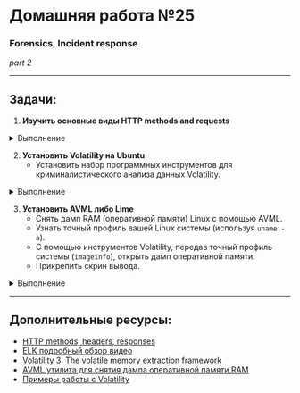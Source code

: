 # Домашняя работа №25
### Forensics, Incident response  
*part 2*

---

## Задачи:

1. **Изучить основные виды HTTP methods and requests**

<details>
  <summary> Выполнение </summary>
  
HTTP methods — это методы запросов, используемые в протоколе HTTP для выполнения операций на сервере.

HTTP методы определяют тип операции, которую клиент хочет выполнить над ресурсом на сервере.

Существует несколько основных методов, каждый из которых служит для определенной цели:

Основные методы:
- **GET**: Запрашивает данные с сервера.
- **POST**: Отправляет данные на сервер для обработки.
- **PUT**: Обновляет данные на сервере.
- **DELETE**: Удаляет данные на сервере.
- **HEAD**: Запрашивает заголовки ресурса без его тела.
- **OPTIONS**: Узнает, какие методы поддерживаются сервером.
- **PATCH**: Частичное обновление данных.

 
Рассмотрим их подробно.


### **1. GET**
Используется для получения данных с сервера. Метод GET **не изменяет данные** на сервере (идемпотентен).

**Характеристики:**
- Данные передаются через URL в строке запроса.
- Безопасный и кэшируемый метод.
- Не используется для передачи чувствительных данных (паролей и т.д.).

**Пример:**
```bash
curl -X GET "http://example.com/api/resource?param1=value1&param2=value2"
```

**Запрос в браузере:**
```
GET /api/resource?param1=value1&param2=value2 HTTP/1.1
Host: example.com
```



### **2. POST**
Используется для отправки данных на сервер. Метод POST **изменяет данные** на сервере (например, добавляет новую запись в базу данных).

**Характеристики:**
- Данные передаются в теле запроса.
- Часто используется для отправки форм и загрузки файлов.
- Не идемпотентен.

**Пример:**
```bash
curl -X POST -H "Content-Type: application/json" -d '{"name": "John", "age": 30}' http://example.com/api/users
```

**Запрос:**
```
POST /api/users HTTP/1.1
Host: example.com
Content-Type: application/json
Content-Length: 27

{"name": "John", "age": 30}
```

---

### **3. PUT**
Используется для обновления данных или их полного замещения. Если ресурс не существует, PUT может его создать.

**Характеристики:**
- Полностью заменяет существующий ресурс.
- Идемпотентен (многократные вызовы имеют один и тот же эффект).

**Пример:**
```bash
curl -X PUT -H "Content-Type: application/json" -d '{"name": "Jane", "age": 25}' http://example.com/api/users/1
```

**Запрос:**
```
PUT /api/users/1 HTTP/1.1
Host: example.com
Content-Type: application/json
Content-Length: 27

{"name": "Jane", "age": 25}
```

---

### **4. DELETE**
Используется для удаления ресурса на сервере.

**Характеристики:**
- Идемпотентен.
- Обычно не возвращает данные (только статус операции).

**Пример:**
```bash
curl -X DELETE http://example.com/api/users/1
```

**Запрос:**
```
DELETE /api/users/1 HTTP/1.1
Host: example.com
```

---

### **5. PATCH**
Используется для частичного обновления данных на сервере (в отличие от PUT, который заменяет весь ресурс).

**Характеристики:**
- Передает только те поля, которые нужно изменить.
- Не идемпотентен.

**Пример:**
```bash
curl -X PATCH -H "Content-Type: application/json" -d '{"age": 26}' http://example.com/api/users/1
```

**Запрос:**
```
PATCH /api/users/1 HTTP/1.1
Host: example.com
Content-Type: application/json
Content-Length: 10

{"age": 26}
```

---

### **6. HEAD**
Идентичен GET, но не возвращает тело ответа, а только заголовки.

**Характеристики:**
- Используется для проверки состояния ресурса.
- Полезен для проверки, существует ли ресурс.

**Пример:**
```bash
curl -X HEAD http://example.com/api/resource
```

**Запрос:**
```
HEAD /api/resource HTTP/1.1
Host: example.com
```

---

### **7. OPTIONS**
Используется для получения информации о поддерживаемых сервером методах и возможностях.

**Характеристики:**
- Ответ включает заголовок `Allow`, содержащий поддерживаемые методы.

**Пример:**
```bash
curl -X OPTIONS http://example.com/api/resource
```

**Запрос:**
```
OPTIONS /api/resource HTTP/1.1
Host: example.com
```

**Ответ:**
```
HTTP/1.1 200 OK
Allow: GET, POST, PUT, DELETE, OPTIONS
```

---

### **8. TRACE**
Используется для диагностики сетевых проблем. Возвращает полный путь запроса от клиента к серверу.

**Пример:**
```bash
curl -X TRACE http://example.com/api/resource
```

> **Внимание:** TRACE редко используется в целях безопасности, так как может возвращать конфиденциальную информацию.

---

### **HTTP Status Codes**
Важные статусы ответов, которые нужно знать:
- **2xx (Успех):**
  - 200 OK: Запрос выполнен успешно.
  - 201 Created: Ресурс создан (например, после POST).
- **3xx (Редиректы):**
  - 301 Moved Permanently: Ресурс перемещен на другой URL.
- **4xx (Ошибки клиента):**
  - 400 Bad Request: Неверный запрос.
  - 401 Unauthorized: Требуется аутентификация.
  - 404 Not Found: Ресурс не найден.
- **5xx (Ошибки сервера):**
  - 500 Internal Server Error: Общая ошибка сервера.

---

### **Практическая часть**

Для тестирования можно развернуть простой сервер (например, с использованием Python):
```bash
python3 -m http.server 8080
```

Затем отправлять запросы с помощью **curl**, **Postman**, или в браузере, и изучать ответы.

</details>

2. **Установить Volatility на Ubuntu**
    - Установить набор программных инструментов для криминалистического анализа данных Volatility.

<details>
  <summary> Выполнение </summary>
  
В процессе

</details>

3. **Установить AVML либо Lime**
    - Снять дамп RAM (оперативной памяти) Linux с помощью AVML.  
    - Узнать точный профиль вашей Linux системы (используя `uname -a`).  
    - С помощью инструментов Volatility, передав точный профиль системы (`imageinfo`), открыть дамп оперативной памяти.  
    - Прикрепить скрин вывода.

<details>
  <summary> Выполнение </summary>
  
В процессе

</details>

---

## Дополнительные ресурсы:

- [HTTP methods, headers, responses](https://developer.mozilla.org/en-US/docs/Web/HTTP/Methods)
- [ELK подробный обзор видео](https://www.youtube.com/watch?v=syjTFmLY2T4)
- [Volatility 3: The volatile memory extraction framework](https://github.com/volatilityfoundation/volatility3)
- [AVML утилита для снятия дампа оперативной памяти RAM](https://github.com/microsoft/avml)
- [Примеры работы с Volatility](https://docs.google.com/document/d/1v7u6HVrae1R4fCCs1SNAGryjy5tmJCPDKq2Hyhqd9Fo/edit?usp=sharing)
